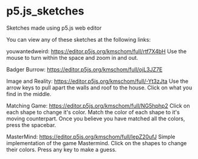 # p5.js_sketches
Sketches made using p5.js web editor

You can view any of these sketches at the following links:

youwantedweird: https://editor.p5js.org/kmschom/full/rtf7X4bH
  Use the mouse to turn within the space and zoom in and out.

Badger Burrow: https://editor.p5js.org/kmschom/full/ojL3JZ7E

Image and Reality: https://editor.p5js.org/kmschom/full/-Yt3zJta
  Use the arrow keys to pull apart the walls and roof to the house. Click on what you find in the middle. 
  
Matching Game: https://editor.p5js.org/kmschom/full/NG5hphp2
  Click on each shape to change it's color. Match the color of each shape to it's moving counterpart. Once you believe you have matched all the colors, press the spacebar.
  
MasterMind: https://editor.p5js.org/kmschom/full/lepZ20ufJ
  Simple implementation of the game Mastermind. Click on the shapes to change their colors. Press any key to make a guess.
